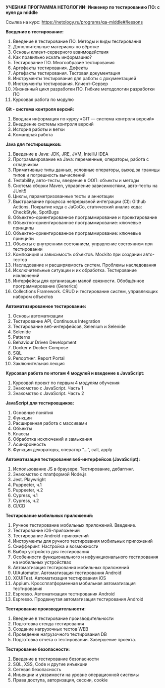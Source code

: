 **УЧЕБНАЯ ПРОГРАММА НЕТОЛОГИИ: Инженер по тестированию ПО: с нуля до middle**

Ссылка на курс: https://netology.ru/programs/qa-middle#/lessons

**Введение в тестирование:**

1. Введение в тестирование ПО. Методы и виды тестирования
2. Дополнительные материалы по вёрстке
3. Основы клиент-серверного взаимодействия
4. Как правильно искать информацию?
5. Тестирование ПО. Многообразие тестирования
6. Артефакты тестирования. Дефекты
7. Артефакты тестирования. Тестовая документация
8. Инструменты тестирования для работы с документацией
9. Инструменты тестирования. Клиент-Сервер
10. Жизненный цикл разработки ПО. Гибкие методологии разработки ПО
11. Курсовая работа по модулю

**Git - система контроля версий:**

1. Вводная информация по курсу «GIT — система контроля версий»
2. Внедрение системы контроля версий
3. История работы и ветки
4. Командная работа

**Java для тестировщиков:**

1. Введение в Java: JDK, JRE, JVM, IntelliJ IDEA
2. Программирование на Java: переменные, операторы, работа с отладчиком
3. Примитивные типы данных, условные операторы, выход за границы типов и погрешность вычислений
4. Testability, авто-тесты, введение в ООП: объекты и методы
5. Система сборки Maven, управление зависимостями, авто-тесты на JUnit5
6. Циклы, параметризованные тесты и аннотации
7. Выстраивание процесса непрерывной интеграции (CI): Github Actions. Покрытие кода с JaCoCo, статический анализ кода: CheckStyle, SpotBugs
8. Объектно-ориентированное программирование и проектирование
9. Объектно-ориентированное программирование: ключевые принципы
10. Объектно-ориентированное программирование: ключевые принципы
11. Объекты с внутренним состоянием, управление состоянием при тестировании
12. Композиция и зависимость объектов. Mockito при создании авто-тестов
13. Наследование и расширяемость систем. Проблемы наследования
14. Исключительные ситуации и их обработка. Тестирование исключений
15. Интерфейсы для организации малой связности. Обобщённое программирование (Generics)
16. Collections Framework. CRUD и тестирование систем, управляющих набором объектов

**Автоматизированное тестирование:**

1. Основы автоматизации
2. Тестирование API, Continuous Integration
3. Тестирование веб-интерфейсов, Selenium и Selenide
4. Selenide
5. Patterns
6. Behaviour Driven Development
7. Docker и Docker Compose
8. SQL
9. Репортинг: Report Portal
10. Заключительная лекция

**Курсовая работа по итогам 4 модулей и введение в JavaScript:**

1. Курсовой проект по первым 4 модулям обучения
2. Знакомство с JavaScript. Часть 1
3. Знакомство с JavaScript. Часть 2

**JavaScript для тестировщиков:**

1. Основные понятия
2. Функции
3. Расширенная работа с массивами
4. Объекты
5. Классы
6. Обработка исключений и замыкания
7. Асинхронность
8. Функции декораторы, оператор “...“, call, apply

**Автоматизация тестирования веб-интерфейсов (JavaScript):**

1. Использование JS в браузере. Тестирование, дебаггинг.
2. Знакомство с платформой Node.js
3. Jest. Playwright
4. Puppeeter, ч.1
5. Puppeeter, ч.2
6. Cypress, ч.1
7. Cypress, ч.2
8. CI/СD

**Тестирование мобильных приложений:**

1. Ручное тестирование мобильных приложений. Введение.
2. Тестирование iOS-приложений
3. Тестирование Android-приложений
4. Инструменты для ручного тестирования мобильных приложений
5. Снифферинг. Настройка и возможности
6. Выбор устройств для тестирования
7. Особенности функционального и нефункционального тестирования на мобильных устройствах
8. Автоматизация тестирования мобильных приложений
9. UIAutomator. Автоматизация тестирования Android
10. XCUITest. Автоматизация тестирования iOS
11. Appium. Кроссплатформенная мобильная автоматизация тестирования
12. Espresso. Автоматизация тестирования Android
13. Espresso. Продвинутая автоматизация тестирования Android

**Тестирование производительности:**

1. Введение в тестирование производительности
2. Подготовка стенда тестирования
3. Создание нагрузочных тестов WEB
4. Проведение нагрузочного тестирования DB
5. Подготовка отчета о тестировании. Завершение проекта.

**Тестирование безопасности:**

1. Введение в тестирование безопасности
2. SQL, XSS, Code и другие инъекции
3. Сетевая безопасность
4. Инъекции и уязвимости на уровне операционной системы
5. Права доступа, авторизация, сессии, cookie
